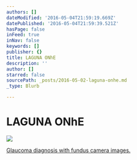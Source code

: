 ```yaml
---
authors: []
dateModified: '2016-05-04T21:59:19.669Z'
datePublished: '2016-05-04T21:59:39.521Z'
hasPage: false
inFeed: true
inNav: false
keywords: []
publisher: {}
title: LAGUNA ONhE
description: ''
author: []
starred: false
sourcePath: _posts/2016-05-02-laguna-onhe.md
_type: Blurb

---
```

# LAGUNA ONhE
![](https://the-grid-user-content.s3-us-west-2.amazonaws.com/c0532ac6-8f3f-4c31-b023-1a853b16d6ac.png)

[Glaucoma diagnosis with fundus camera images.][0]

[0]: http://worldwide.espacenet.com/publicationDetails/biblio?CC=WO&NR=2013076336A4&KC=A4&FT=D
